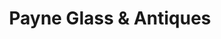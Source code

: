 ---
title: "Payne Glass & Antiques"
url: /pittsboro/payne-glass-und-antiques/
shop: Antiquitäten
---